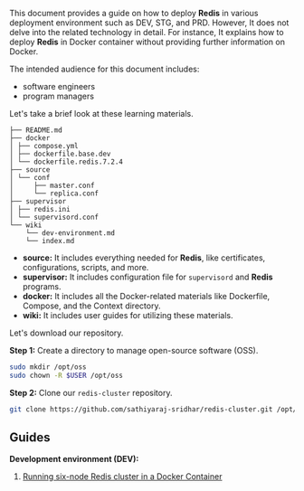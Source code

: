This document provides a guide on how to deploy **Redis** in various deployment environment such as DEV, STG, and PRD. However, It does not delve into the related technology in detail. For instance, It explains how to deploy **Redis** in Docker container without providing further information on Docker.

The intended audience for this document includes:
- software engineers
- program managers

Let's take a brief look at these learning materials.

```
├── README.md
├── docker
│ ├── compose.yml
│ ├── dockerfile.base.dev
│ └── dockerfile.redis.7.2.4
├── source
│ └── conf
│     ├── master.conf
│     └── replica.conf
├── supervisor
│ ├── redis.ini
│ └── supervisord.conf
└── wiki
    └── dev-environment.md
    └── index.md
```
- **source:** It includes everything needed for **Redis**, like certificates, configurations, scripts, and more.
- **supervisor:** It includes configuration file for `supervisord` and **Redis** programs.
- **docker:** It includes all the Docker-related materials like Dockerfile, Compose, and the Context directory.
- **wiki:** It includes user guides for utilizing these materials.

Let's download our repository.

**Step 1:** Create a directory to manage open-source software (OSS).

```bash
sudo mkdir /opt/oss
sudo chown -R $USER /opt/oss
```

**Step 2:** Clone our `redis-cluster` repository.

```bash
git clone https://github.com/sathiyaraj-sridhar/redis-cluster.git /opt/oss/redis-cluster
```

## Guides

**Development environment (DEV):**
1. [Running six-node Redis cluster in a Docker Container](wiki/dev-environment.md)
